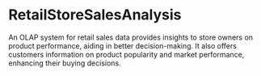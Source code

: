 # RetailStoreSalesAnalysis
 An OLAP system for retail sales data provides insights to store owners on product performance, aiding in better decision-making. It also offers customers information on product popularity and market performance, enhancing their buying decisions.
